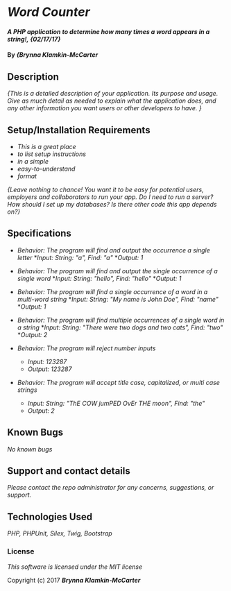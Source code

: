# _Word Counter_

#### _A PHP application to determine how many times a word appears in a string!, {02/17/17}_

#### By _**{Brynna Klamkin-McCarter**_

## Description

_{This is a detailed description of your application. Its purpose and usage.  Give as much detail as needed to explain what the application does, and any other information you want users or other developers to have. }_

## Setup/Installation Requirements

* _This is a great place_
* _to list setup instructions_
* _in a simple_
* _easy-to-understand_
* _format_

_{Leave nothing to chance! You want it to be easy for potential users, employers and collaborators to run your app. Do I need to run a server? How should I set up my databases? Is there other code this app depends on?}_

## Specifications

* _Behavior: The program will find and output the occurrence a single letter_
    *_Input: String: "a", Find: "a"_
    *_Output: 1_

* _Behavior: The program will find and output the single occurrence of a single word_
    *_Input: String: "hello", Find: "hello"_
    *_Output: 1_

* _Behavior: The program will find a single occurrence of a word in a multi-word    string_
    *_Input: String: "My name is John Doe", Find: "name"_
    *_Output: 1_

* _Behavior: The program will find multiple occurrences of a single word in a string_
    *_Input: String: "There were two dogs and two cats", Find: "two"_
    *_Output: 2_

* _Behavior: The program will reject number inputs_
  * _Input: 123287_
  * _Output: 123287_

* _Behavior: The program will accept title case, capitalized, or multi case strings_
  * _Input: String: "ThE COW jumPED OvEr THE moon", Find: "the"_
  * _Output: 2_

## Known Bugs

_No known bugs_

## Support and contact details

_Please contact the repo administrator for any concerns, suggestions, or support._

## Technologies Used

_PHP, PHPUnit, Silex, Twig, Bootstrap_

### License

*This software is licensed under the MIT license*

Copyright (c) 2017 **_Brynna Klamkin-McCarter_**
